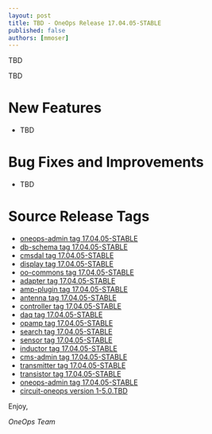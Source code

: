 ```yaml
---
layout: post
title: TBD - OneOps Release 17.04.05-STABLE
published: false
authors: [mmoser]
---
```


TBD

<!--more-->

TBD

# New Features

* TBD

# Bug Fixes and Improvements

* TBD

# Source Release Tags

- [oneops-admin tag 17.04.05-STABLE](https://github.com/oneops/oneops-admin/tree/17.04.05-STABLE)
- [db-schema tag 17.04.05-STABLE](https://github.com/oneops/db-schema/tree/17.04.05-STABLE)
- [cmsdal tag 17.04.05-STABLE](https://github.com/oneops/cmsdal/tree/17.04.05-STABLE)
- [display tag 17.04.05-STABLE](https://github.com/oneops/display/tree/17.04.05-STABLE)
- [oo-commons tag 17.04.05-STABLE](https://github.com/oneops/oo-commons/tree/17.04.05-STABLE)
- [adapter tag 17.04.05-STABLE](https://github.com/oneops/adapter/tree/17.04.05-STABLE)
- [amp-plugin tag 17.04.05-STABLE](https://github.com/oneops/amq-plugin/tree/17.04.05-STABLE)
- [antenna tag 17.04.05-STABLE](https://github.com/oneops/antenna/tree/17.04.05-STABLE)
- [controller tag 17.04.05-STABLE](https://github.com/oneops/controller/tree/17.04.05-STABLE)
- [daq tag 17.04.05-STABLE](https://github.com/oneops/daq/tree/17.04.05-STABLE)
- [opamp tag 17.04.05-STABLE](https://github.com/oneops/opamp/tree/17.04.05-STABLE)
- [search tag 17.04.05-STABLE](https://github.com/oneops/search/tree/17.04.05-STABLE)
- [sensor tag 17.04.05-STABLE](https://github.com/oneops/sensor/tree/17.04.05-STABLE)
- [inductor tag 17.04.05-STABLE](https://github.com/oneops/inductor/tree/17.04.05-STABLE)
- [cms-admin tag 17.04.05-STABLE](https://github.com/oneops/cms-admin/tree/17.04.05-STABLE)
- [transmitter tag 17.04.05-STABLE](https://github.com/oneops/transmitter/tree/17.04.05-STABLE)
- [transistor tag 17.04.05-STABLE](https://github.com/oneops/transistor/tree/17.04.05-STABLE)
- [oneops-admin tag 17.04.05-STABLE](https://github.com/oneops/oneops-admin/tree/17.04.05-STABLE)
- [circuit-oneops version 1-5.0.TBD](https://github.com/oneops/circuit-oneops-1/releases/tag/circuit-oneops-1-5.0.TBD)

Enjoy,

_OneOps Team_
